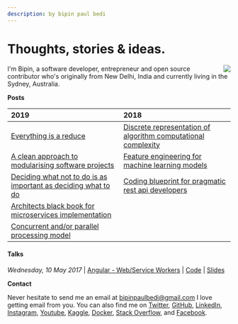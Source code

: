 ```yaml
---
description: by bipin paul bedi
---
```


# Thoughts, stories & ideas.

<img src="https://s.gravatar.com/avatar/5eef42f8765c57a419e0f2901fde5013?s=80" style="float: right"/>I'm Bipin, a software developer, entrepreneur and open source contributor who's originally from New Delhi, India and currently living in the Sydney, Australia.

**Posts**

| 2019 | 2018 |
| :--- | :--- |
| [Everything is a reduce](2019/functional-design-patterns-using-rust.md) | [Discrete representation of algorithm computational complexity](2018/asymtotic-notations.md) |
| [A clean approach to modularising software projects](2019/clean-architecture-in-functional-programming.md) | [Feature engineering for machine learning models](2018/regularization-for-machine-learning-models.md) |
| [Deciding what not to do is as important as deciding what to do](2019/software-anti-patterns.md) | [Coding blueprint for pragmatic rest api developers](2018/coding-bluprint-for-pragmatic-rest-api-developers.md) |
| [Architects black book for microservices implementation](2019/microservices-design-pattern.md) |  |
| [Concurrent and/or parallel processing model](2019/elixir-concurrency-models.md) |  |

#### **Talks**

_Wednesday, 10 May 2017_ \| [Angular - Web/Service Workers](https://www.meetup.com/en-AU/ng-sydney/events/239565060/) \| [Code](https://github.com/bipinpaulbedi/angular-meetup) \| [Slides](https://www.slideshare.net/BipinPaulBedi/implementing-web-workers-service-workers-in-angular)

**Contact**

Never hesitate to send me an email at [bipinpaulbedi@gmail.com](mailto:bipinpaulbedi@gmail.com)  I love getting email from you. You can also find me on [Twitter](https://twitter.com/bipinpaulbedi), [GitHub](https://github.com/bipinpaulbedi), [LinkedIn](https://www.linkedin.com/in/bipinpaulbedi), [Instagram](https://www.instagram.com/bipinpaulbedi/), [Youtube](https://www.youtube.com/channel/UCgr_5XPAWL1M4nqVghy2X8A), [Kaggle](https://www.kaggle.com/bipinpaulbedi), [Docker](https://hub.docker.com/u/bipinpaulbedi), [Stack Overflow](https://stackoverflow.com/users/10877364/bipin-paul-bedi),  and [Facebook](https://www.facebook.com/bipinpaulbedi).

